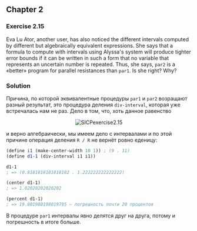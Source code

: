 ## Chapter 2

### Exercise 2.15

Eva Lu Ator, another user, has also noticed the different intervals computed by different but algebraically equivalent expressions. She says that a formula to compute with intervals using Alyssa's system will produce tighter error bounds if it can be written in such a form that no variable that represents an uncertain number is repeated. Thus, she says, `par2` is a «better» program for parallel resistances than `par1`. Is she right? Why?

### Solution

Причина, по которой эквивалентные процедуры `par1` и `par2` возращают разный результат, это процедура деления `div-interval`, которая уже встречалась нам не раз. Дело в том, что, хоть данное равенство

<p align="center">
  <img src="https://i.ibb.co/b2ByJGZ/SICPexercise2-15.jpg" alt="SICPexercise2.15" title="SICPexercise2.15">
</p>

и верно алгебраически, мы имеем дело с интервалами и по этой причине операция деления `R / R` не вернёт ровно еденицу:

```scheme
(define i1 (make-center-width 10 1)) ; (9 . 11)
(define d1-1 (div-interval i1 i1))

d1-1
; => (0.8181818181818182 . 1.222222222222222)

(center d1-1)
; => 1.02020202020202

(percent d1-1)
; => 19.801980198019795 — погрешность почти 20 процентов
```

В процедуре `par1` интервалы явно делятся друг на друга, потому и погрешность в итоге больше.


